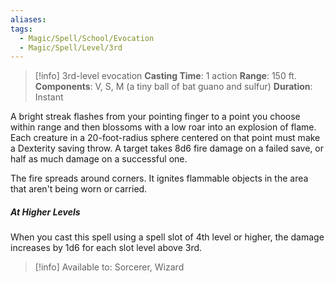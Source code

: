 ```yaml
---
aliases: 
tags:
  - Magic/Spell/School/Evocation
  - Magic/Spell/Level/3rd
---
```

>[!info]
>3rd-level evocation
>**Casting Time**: 1 action
>**Range**: 150 ft.
>**Components**: V, S, M (a tiny ball of bat guano and sulfur)
>**Duration**: Instant

A bright streak flashes from your pointing finger to a point you choose within range and then blossoms with a low roar into an explosion of flame. Each creature in a 20-foot-radius sphere centered on that point must make a Dexterity saving throw. A target takes 8d6 fire damage on a failed save, or half as much damage on a successful one.

The fire spreads around corners. It ignites flammable objects in the area that aren't being worn or carried.
##### At Higher Levels
When you cast this spell using a spell slot of 4th level or higher, the damage increases by 1d6 for each slot level above 3rd.

>[!info] Available to:
>Sorcerer, Wizard